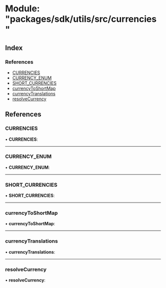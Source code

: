 # Module: "packages/sdk/utils/src/currencies"

## Index

### References

* [CURRENCIES](_packages_sdk_utils_src_currencies_.md#currencies)
* [CURRENCY_ENUM](_packages_sdk_utils_src_currencies_.md#currency_enum)
* [SHORT_CURRENCIES](_packages_sdk_utils_src_currencies_.md#short_currencies)
* [currencyToShortMap](_packages_sdk_utils_src_currencies_.md#currencytoshortmap)
* [currencyTranslations](_packages_sdk_utils_src_currencies_.md#currencytranslations)
* [resolveCurrency](_packages_sdk_utils_src_currencies_.md#resolvecurrency)

## References

###  CURRENCIES

• **CURRENCIES**:

___

###  CURRENCY_ENUM

• **CURRENCY_ENUM**:

___

###  SHORT_CURRENCIES

• **SHORT_CURRENCIES**:

___

###  currencyToShortMap

• **currencyToShortMap**:

___

###  currencyTranslations

• **currencyTranslations**:

___

###  resolveCurrency

• **resolveCurrency**:
